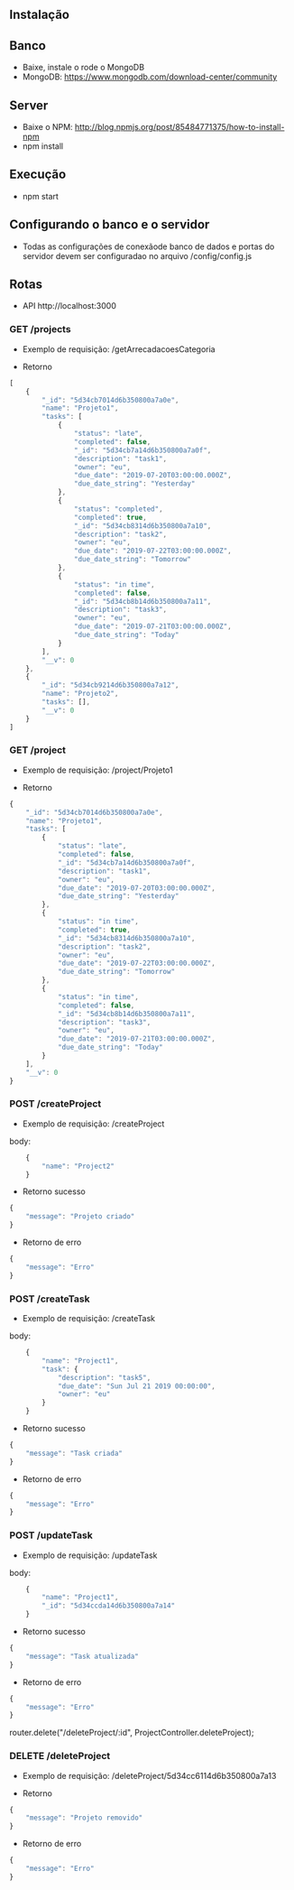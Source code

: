 ## Instalação

## Banco
- Baixe, instale o rode o MongoDB
- MongoDB: https://www.mongodb.com/download-center/community

## Server
- Baixe o NPM: http://blog.npmjs.org/post/85484771375/how-to-install-npm
- npm install

## Execução  

- npm start  

## Configurando o banco e o servidor

- Todas as configurações de conexãode banco de dados e portas do servidor devem ser configuradao no arquivo /config/config.js

## Rotas  

- API http://localhost:3000

### GET /projects

- Exemplo de requisição: 
/getArrecadacoesCategoria

- Retorno
```javascript
[
    {
        "_id": "5d34cb7014d6b350800a7a0e",
        "name": "Projeto1",
        "tasks": [
            {
                "status": "late",
                "completed": false,
                "_id": "5d34cb7a14d6b350800a7a0f",
                "description": "task1",
                "owner": "eu",
                "due_date": "2019-07-20T03:00:00.000Z",
                "due_date_string": "Yesterday"
            },
            {
                "status": "completed",
                "completed": true,
                "_id": "5d34cb8314d6b350800a7a10",
                "description": "task2",
                "owner": "eu",
                "due_date": "2019-07-22T03:00:00.000Z",
                "due_date_string": "Tomorrow"
            },
            {
                "status": "in time",
                "completed": false,
                "_id": "5d34cb8b14d6b350800a7a11",
                "description": "task3",
                "owner": "eu",
                "due_date": "2019-07-21T03:00:00.000Z",
                "due_date_string": "Today"
            }
        ],
        "__v": 0
    },
    {
        "_id": "5d34cb9214d6b350800a7a12",
        "name": "Projeto2",
        "tasks": [],
        "__v": 0
    }
]
```

### GET /project

- Exemplo de requisição: 
/project/Projeto1

- Retorno
```javascript
{
    "_id": "5d34cb7014d6b350800a7a0e",
    "name": "Projeto1",
    "tasks": [
        {
            "status": "late",
            "completed": false,
            "_id": "5d34cb7a14d6b350800a7a0f",
            "description": "task1",
            "owner": "eu",
            "due_date": "2019-07-20T03:00:00.000Z",
            "due_date_string": "Yesterday"
        },
        {
            "status": "in time",
            "completed": true,
            "_id": "5d34cb8314d6b350800a7a10",
            "description": "task2",
            "owner": "eu",
            "due_date": "2019-07-22T03:00:00.000Z",
            "due_date_string": "Tomorrow"
        },
        {
            "status": "in time",
            "completed": false,
            "_id": "5d34cb8b14d6b350800a7a11",
            "description": "task3",
            "owner": "eu",
            "due_date": "2019-07-21T03:00:00.000Z",
            "due_date_string": "Today"
        }
    ],
    "__v": 0
}
```

### POST /createProject

- Exemplo de requisição: 
/createProject

body:
```javascript
    {
        "name": "Project2"
    }
```

- Retorno sucesso
```javascript
{
    "message": "Projeto criado"
}
```

- Retorno de erro 
```javascript
{
    "message": "Erro"
}
```

### POST /createTask

- Exemplo de requisição: 
/createTask

body:
```javascript
    {
        "name": "Project1",
        "task": {
            "description": "task5",
            "due_date": "Sun Jul 21 2019 00:00:00",
            "owner": "eu"
        }
    }
```

- Retorno sucesso
```javascript
{
    "message": "Task criada"
}
```

- Retorno de erro 
```javascript
{
    "message": "Erro"
}
```

### POST /updateTask

- Exemplo de requisição: 
/updateTask

body:
```javascript
    {
        "name": "Project1",
        "_id": "5d34ccda14d6b350800a7a14" 
    }
```

- Retorno sucesso
```javascript
{
    "message": "Task atualizada"
}
```

- Retorno de erro 
```javascript
{
    "message": "Erro"
}
```

router.delete("/deleteProject/:id", ProjectController.deleteProject);

### DELETE /deleteProject

- Exemplo de requisição: 
/deleteProject/5d34cc6114d6b350800a7a13

- Retorno
```javascript
{
    "message": "Projeto removido"
}
```

- Retorno de erro 
```javascript
{
    "message": "Erro"
}
```